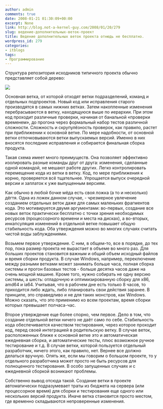 ```yaml
---
author: admin
comments: true
date: 2008-01-21 01:30:09+00:00
excerpt: None
link: http://blog.not-a-kernel-guy.com/2008/01/20/279
slug: ведение-дополнительных-веток-проект
title: Ведение дополнительных веток проекта отнюдь не бесплатно.
wordpress_id: 279
categories:
- itblogs
tags:
- Программирование
---
```


Структура репозитория исходников типичного проекта обычно представляет собой дерево: 

 

![](http://blog.not-a-kernel-guy.com/wp-content/uploads/2008/01/branches.png)

 

Основная ветка, от которой отходят ветки подразделений, команд и отдельных подпроектов. Новый код или исправления старого производятся в самых нижних ветках. Затем накопленные изменения перебрасываются в ветку, находящуюся выше по иерархии. При этом код проходит различные проверки, начиная от банальной «проверки временем», до прогона через формальный набор тестов различной сложности. Сложность и скрупулёзность проверок, как правило, растет при приближении к основной ветке. По мере надобности, от основной ветки отпочковываются ветки выпускаемых версий. Именно в них вносятся последние исправления и собирается финальная сборка продукта.


<!-- more -->
  

Такая схема имеет много преимуществ. Она позволяет эффективно изолировать разные команды друг от друга: изменения, сделанные одной командой, не мешают работе других. Легко контролировать перемещение кода из ветки в ветку. Код, по мере приближения к корню, проверяется всё тщательнее. Упрощается выпуск очередной версии и заплаток к уже выпущенным версиям.

 

Как обычно в любой бочке мёда есть своя ложка (а то и несколько) дёгтя. Одна из ложек данном случае, - чрезмерное увлечение созданием отдельных веток даже для самых маленьких фрагментов кода. Это мотивируется двумя аргументами: во-первых, создание все новых веток практически бесплатно с точки зрения необходимых ресурсов (процессорного времени и места на дисках), а во-вторых, инкапсуляция изменений в отдельной ветке повышает общую стабильность кода. Оба утверждения можно во многих случаях считать чистой воды заблуждениями.

 

Возьмем первое утверждение. С ним, в общем-то, все в порядке, до тех пор, пока размер проекта не вырастает в объеме во много раз. Для больших проектов становится важным и общий объем исходный файлов и время сборки продукта. В случае Windows, например, переключение между разными ветками может занимать больше часа, полная сборка системы и прогон базовых тестов - больше десятка часов даже на очень мощной машине. Кроме того, нужно собирать не одну версию системы, а шесть: отладочную и оптимизированную сборку для x86, amd64 и ia64. Учитывая, что в рабочем дне есть только 8 часов, то приходится либо ждать, либо планировать свои действия заранее. В принципе, это справедливо и не для таких монстров, как Windows. Можно сказать, что это применимо ко всем проектам, время сборки которых превышает полчаса-час.

 

Второе утверждение еще более спорно, чем первое. Дело в том, что создание отдельной ветки ничего не даёт само по себе. Стабильность кода обеспечивается качеством тестирования, через которое проходит код, перед своей интеграцией в родительскую ветку. В случае веток, расположенных ближе к основной ветке это и автоматическая ежедневная сборка, и автоматические тесты, плюс возможное ручное тестирование и т.д. В случае ветки, которой пользуется отдельный разработчик, ничего этого, как правило, нет. Вернее все должно делаться вручную. Опять же, если мы говорим о большом проекте, то у отдельного разработчика может просто не быть ресурсов для полноценного тестирования. В особо запущенных случаях и с ежедневной сборкой возникают проблемы.

 

Собственно вывод отсюда такой. Создание ветки в проекте автоматически подразумевает траты из бюджета на сервера (или процессорное время) для сборки и тестирования еще одного или нескольких версий продукта. Иначе ветка становится просто местом, где временно складываются непроверенные изменения.
